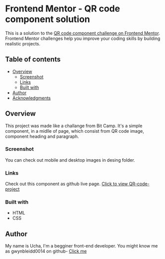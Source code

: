 # Frontend Mentor - QR code component solution

This is a solution to the [QR code component challenge on Frontend Mentor](https://www.frontendmentor.io/challenges/qr-code-component-iux_sIO_H). Frontend Mentor challenges help you improve your coding skills by building realistic projects.

## Table of contents

- [Overview](#overview)
  - [Screenshot](#screenshot)
  - [Links](#links)
  - [Built with](#built-with)
- [Author](#author)
- [Acknowledgments](#acknowledgments)

## Overview

This project was made like a challange from Bit Camp.
It's a simple component, in a midlle of page, which consist from QR code image, component heading and paragraph.

### Screenshot

You can check out mobile and desktop images in desing folder.

### Links

Check out this component as github live page. [Click to view QR-code-project](https://gwynbleidd0014.github.io/qr-code-project/)

### Built with

- HTML
- CSS

## Author

My name is Ucha, I'm a begginer front-end developer.
You might know me as gwynbleidd0014 on github- [Click me](https://github.com/gwynbleidd0014)
